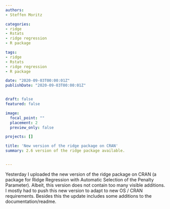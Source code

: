 ```yaml
---
authors:
- Steffen Moritz

categories:
- ridge
- Rstats
- ridge regression
- R package

tags:
- ridge
- Rstats
- ridge regression
- R package

date: "2020-09-03T00:00:01Z"
publishDate: "2020-09-03T00:00:01Z"


draft: false
featured: false

image:
  focal_point: ""
  placement: 2
  preview_only: false

projects: []

title: 'New version of the ridge package on CRAN'
summary: 2.6 version of the ridge package available.


---
```


Yesterday I uploaded the new version of the ridge package on CRAN (a package for Ridge Regression with Automatic Selection of the Penalty Parameter). Albeit, this version does not contain too many visible additions. I mostly had to push this new version to adapt to new OS / CRAN requirements. Besides this the update includes some additions to the documentation/readme. 


